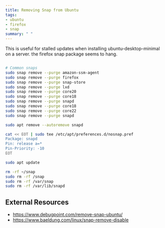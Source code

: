 ```yaml
---
title: Removing Snap from Ubuntu
tags:
- ubuntu
- firefox
- snap
summary: " "
---
```



This is useful for stalled updates when installing ubuntu-desktop-minimal on a server.  the firefox snap package seems to hang.

```bash

# Common snaps
sudo snap remove --purge amazon-ssm-agent
sudo snap remove --purge firefox
sudo snap remove --purge snap-store
sudo snap remove --purge lxd
sudo snap remove --purge core20
sudo snap remove --purge core18
sudo snap remove --purge snapd
sudo snap remove --purge core18
sudo snap remove --purge core22
sudo snap remove --purge snapd

sudo apt remove --autoremove snapd

cat << EOT | sudo tee /etc/apt/preferences.d/nosnap.pref
Package: snapd
Pin: release a=*
Pin-Priority: -10
EOT

sudo apt update

rm -rf ~/snap
sudo rm -rf /snap
sudo rm -rf /var/snap
sudo rm -rf /var/lib/snapd
```

## External Resources

* <https://www.debugpoint.com/remove-snap-ubuntu/>
* <https://www.baeldung.com/linux/snap-remove-disable>